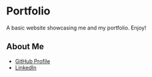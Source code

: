# Portfolio

A basic website showcasing me and my portfolio.  Enjoy!

## About Me

* [GitHub Profile](https://github.com/matt-ros)
* [LinkedIn](https://www.linkedin.com/in/matthew-rosensweig-a329801b3/)
